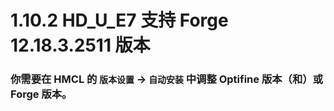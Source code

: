 # 1.10.2 HD_U_E7 支持 Forge 12.18.3.2511 版本

### 你需要在 HMCL 的 `版本设置` -> `自动安装` 中调整 Optifine 版本（和）或 Forge 版本。
